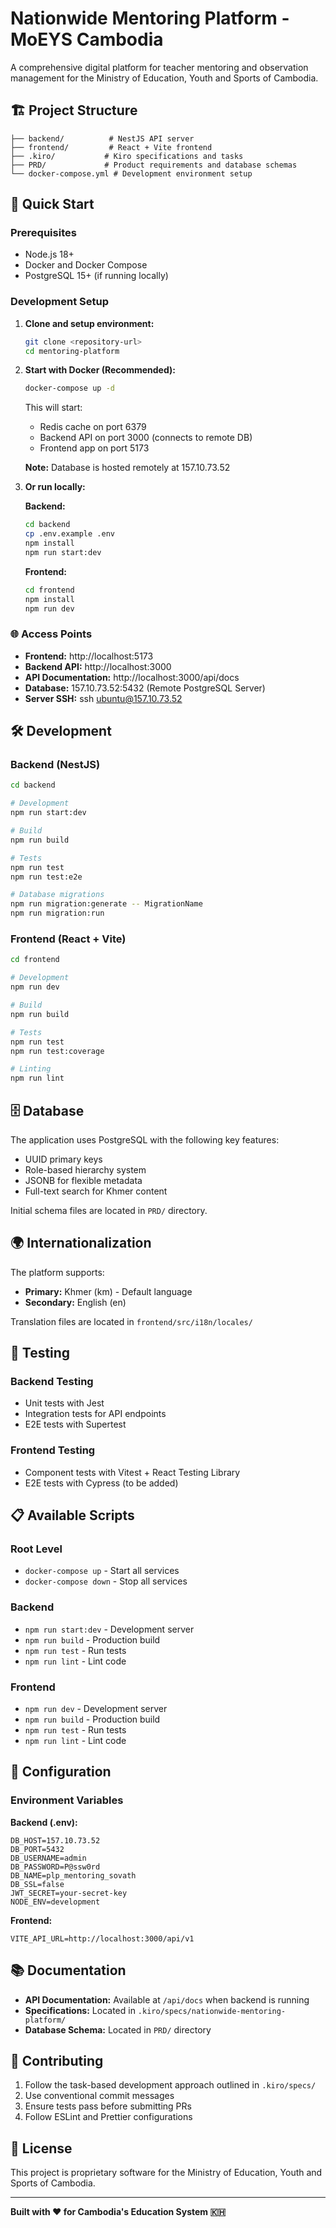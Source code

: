 # Nationwide Mentoring Platform - MoEYS Cambodia

A comprehensive digital platform for teacher mentoring and observation management for the Ministry of Education, Youth and Sports of Cambodia.

## 🏗️ Project Structure

```
├── backend/          # NestJS API server
├── frontend/         # React + Vite frontend
├── .kiro/           # Kiro specifications and tasks
├── PRD/             # Product requirements and database schemas
└── docker-compose.yml # Development environment setup
```

## 🚀 Quick Start

### Prerequisites

- Node.js 18+ 
- Docker and Docker Compose
- PostgreSQL 15+ (if running locally)

### Development Setup

1. **Clone and setup environment:**
   ```bash
   git clone <repository-url>
   cd mentoring-platform
   ```

2. **Start with Docker (Recommended):**
   ```bash
   docker-compose up -d
   ```
   This will start:
   - Redis cache on port 6379
   - Backend API on port 3000 (connects to remote DB)
   - Frontend app on port 5173
   
   **Note:** Database is hosted remotely at 157.10.73.52

3. **Or run locally:**

   **Backend:**
   ```bash
   cd backend
   cp .env.example .env
   npm install
   npm run start:dev
   ```

   **Frontend:**
   ```bash
   cd frontend
   npm install
   npm run dev
   ```

### 🌐 Access Points

- **Frontend:** http://localhost:5173
- **Backend API:** http://localhost:3000
- **API Documentation:** http://localhost:3000/api/docs
- **Database:** 157.10.73.52:5432 (Remote PostgreSQL Server)
- **Server SSH:** ssh ubuntu@157.10.73.52

## 🛠️ Development

### Backend (NestJS)

```bash
cd backend

# Development
npm run start:dev

# Build
npm run build

# Tests
npm run test
npm run test:e2e

# Database migrations
npm run migration:generate -- MigrationName
npm run migration:run
```

### Frontend (React + Vite)

```bash
cd frontend

# Development
npm run dev

# Build
npm run build

# Tests
npm run test
npm run test:coverage

# Linting
npm run lint
```

## 🗄️ Database

The application uses PostgreSQL with the following key features:
- UUID primary keys
- Role-based hierarchy system
- JSONB for flexible metadata
- Full-text search for Khmer content

Initial schema files are located in `PRD/` directory.

## 🌍 Internationalization

The platform supports:
- **Primary:** Khmer (km) - Default language
- **Secondary:** English (en)

Translation files are located in `frontend/src/i18n/locales/`

## 🧪 Testing

### Backend Testing
- Unit tests with Jest
- Integration tests for API endpoints
- E2E tests with Supertest

### Frontend Testing
- Component tests with Vitest + React Testing Library
- E2E tests with Cypress (to be added)

## 📋 Available Scripts

### Root Level
- `docker-compose up` - Start all services
- `docker-compose down` - Stop all services

### Backend
- `npm run start:dev` - Development server
- `npm run build` - Production build
- `npm run test` - Run tests
- `npm run lint` - Lint code

### Frontend
- `npm run dev` - Development server
- `npm run build` - Production build
- `npm run test` - Run tests
- `npm run lint` - Lint code

## 🔧 Configuration

### Environment Variables

**Backend (.env):**
```env
DB_HOST=157.10.73.52
DB_PORT=5432
DB_USERNAME=admin
DB_PASSWORD=P@ssw0rd
DB_NAME=plp_mentoring_sovath
DB_SSL=false
JWT_SECRET=your-secret-key
NODE_ENV=development
```

**Frontend:**
```env
VITE_API_URL=http://localhost:3000/api/v1
```

## 📚 Documentation

- **API Documentation:** Available at `/api/docs` when backend is running
- **Specifications:** Located in `.kiro/specs/nationwide-mentoring-platform/`
- **Database Schema:** Located in `PRD/` directory

## 🤝 Contributing

1. Follow the task-based development approach outlined in `.kiro/specs/`
2. Use conventional commit messages
3. Ensure tests pass before submitting PRs
4. Follow ESLint and Prettier configurations

## 📄 License

This project is proprietary software for the Ministry of Education, Youth and Sports of Cambodia.

---

**Built with ❤️ for Cambodia's Education System 🇰🇭**